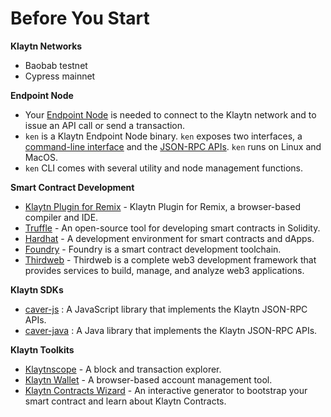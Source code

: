 # Before You Start

**Klaytn Networks**

- Baobab testnet
- Cypress mainnet

**Endpoint Node**

- Your [Endpoint Node](../../nodes/endpoint-node/endpoint-node.md) is needed to connect to the Klaytn network and to issue an API call or send a transaction.
- `ken` is a Klaytn Endpoint Node binary. `ken` exposes two interfaces, a [command-line interface](../../nodes/endpoint-node/ken-cli-commands.md) and the [JSON-RPC APIs](../../../references/json-rpc/klay/account-created). `ken` runs on Linux and MacOS.
- `ken` CLI comes with several utility and node management functions.

**Smart Contract Development**

- [Klaytn Plugin for Remix](https://ide.klaytn.foundation) - Klaytn Plugin for Remix, a browser-based compiler and IDE.
- [Truffle](https://github.com/trufflesuite/truffle) - An open-source tool for developing smart contracts in Solidity.
- [Hardhat](https://hardhat.org/hardhat-runner/docs/getting-started) - A development environment for smart contracts and dApps.
- [Foundry](https://book.getfoundry.sh/) - Foundry is a smart contract development toolchain.
- [Thirdweb](https://portal.thirdweb.com/) - Thirdweb is a complete web3 development framework that provides services to build, manage, and analyze web3 applications.

**Klaytn SDKs**

- [caver-js](../../references/sdk/caver-js/caver-js.md) : A JavaScript library that implements the Klaytn JSON-RPC APIs.
- [caver-java](../../references/sdk/caver-java/caver-java.md) : A Java library that implements the Klaytn JSON-RPC APIs.

**Klaytn Toolkits**

- [Klaytnscope](https://klaytnscope.com/) - A block and transaction explorer.
- [Klaytn Wallet](https://wallet.klaytn.com/) - A browser-based account management tool.
- [Klaytn Contracts Wizard](https://wizard.klaytn.foundation/) - An interactive generator to bootstrap your smart contract and learn about Klaytn Contracts.
